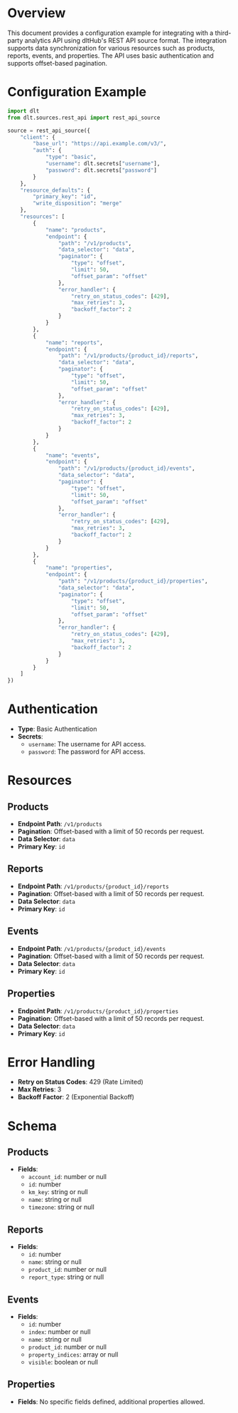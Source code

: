 # Overview

This document provides a configuration example for integrating with a third-party analytics API using dltHub's REST API source format. The integration supports data synchronization for various resources such as products, reports, events, and properties. The API uses basic authentication and supports offset-based pagination.

# Configuration Example

```python
import dlt
from dlt.sources.rest_api import rest_api_source

source = rest_api_source({
    "client": {
        "base_url": "https://api.example.com/v3/",
        "auth": {
            "type": "basic",
            "username": dlt.secrets["username"],
            "password": dlt.secrets["password"]
        }
    },
    "resource_defaults": {
        "primary_key": "id",
        "write_disposition": "merge"
    },
    "resources": [
        {
            "name": "products",
            "endpoint": {
                "path": "/v1/products",
                "data_selector": "data",
                "paginator": {
                    "type": "offset",
                    "limit": 50,
                    "offset_param": "offset"
                },
                "error_handler": {
                    "retry_on_status_codes": [429],
                    "max_retries": 3,
                    "backoff_factor": 2
                }
            }
        },
        {
            "name": "reports",
            "endpoint": {
                "path": "/v1/products/{product_id}/reports",
                "data_selector": "data",
                "paginator": {
                    "type": "offset",
                    "limit": 50,
                    "offset_param": "offset"
                },
                "error_handler": {
                    "retry_on_status_codes": [429],
                    "max_retries": 3,
                    "backoff_factor": 2
                }
            }
        },
        {
            "name": "events",
            "endpoint": {
                "path": "/v1/products/{product_id}/events",
                "data_selector": "data",
                "paginator": {
                    "type": "offset",
                    "limit": 50,
                    "offset_param": "offset"
                },
                "error_handler": {
                    "retry_on_status_codes": [429],
                    "max_retries": 3,
                    "backoff_factor": 2
                }
            }
        },
        {
            "name": "properties",
            "endpoint": {
                "path": "/v1/products/{product_id}/properties",
                "data_selector": "data",
                "paginator": {
                    "type": "offset",
                    "limit": 50,
                    "offset_param": "offset"
                },
                "error_handler": {
                    "retry_on_status_codes": [429],
                    "max_retries": 3,
                    "backoff_factor": 2
                }
            }
        }
    ]
})
```

# Authentication

- **Type**: Basic Authentication
- **Secrets**: 
  - `username`: The username for API access.
  - `password`: The password for API access.

# Resources

## Products
- **Endpoint Path**: `/v1/products`
- **Pagination**: Offset-based with a limit of 50 records per request.
- **Data Selector**: `data`
- **Primary Key**: `id`

## Reports
- **Endpoint Path**: `/v1/products/{product_id}/reports`
- **Pagination**: Offset-based with a limit of 50 records per request.
- **Data Selector**: `data`
- **Primary Key**: `id`

## Events
- **Endpoint Path**: `/v1/products/{product_id}/events`
- **Pagination**: Offset-based with a limit of 50 records per request.
- **Data Selector**: `data`
- **Primary Key**: `id`

## Properties
- **Endpoint Path**: `/v1/products/{product_id}/properties`
- **Pagination**: Offset-based with a limit of 50 records per request.
- **Data Selector**: `data`
- **Primary Key**: `id`

# Error Handling

- **Retry on Status Codes**: 429 (Rate Limited)
- **Max Retries**: 3
- **Backoff Factor**: 2 (Exponential Backoff)

# Schema

## Products
- **Fields**:
  - `account_id`: number or null
  - `id`: number
  - `km_key`: string or null
  - `name`: string or null
  - `timezone`: string or null

## Reports
- **Fields**:
  - `id`: number
  - `name`: string or null
  - `product_id`: number or null
  - `report_type`: string or null

## Events
- **Fields**:
  - `id`: number
  - `index`: number or null
  - `name`: string or null
  - `product_id`: number or null
  - `property_indices`: array or null
  - `visible`: boolean or null

## Properties
- **Fields**: No specific fields defined, additional properties allowed.